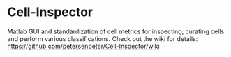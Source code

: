 # Cell-Inspector
Matlab GUI and standardization of cell metrics for inspecting, curating cells and perform various classifications. Check out the wiki for details: https://github.com/petersenpeter/Cell-Inspector/wiki
